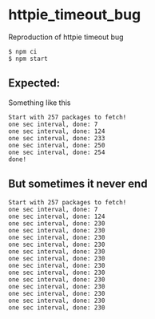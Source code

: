 # httpie_timeout_bug
Reproduction of httpie timeout bug

```
$ npm ci
$ npm start
```

## Expected:

Something like this

```
Start with 257 packages to fetch!
one sec interval, done: 7
one sec interval, done: 124
one sec interval, done: 233
one sec interval, done: 250
one sec interval, done: 254
done!
```

## But sometimes it never end

```
Start with 257 packages to fetch!
one sec interval, done: 7
one sec interval, done: 124
one sec interval, done: 230
one sec interval, done: 230
one sec interval, done: 230
one sec interval, done: 230
one sec interval, done: 230
one sec interval, done: 230
one sec interval, done: 230
one sec interval, done: 230
one sec interval, done: 230
one sec interval, done: 230
one sec interval, done: 230
one sec interval, done: 230
one sec interval, done: 230
```

